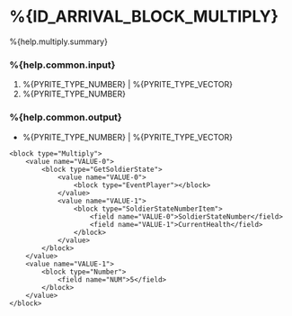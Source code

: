 # %{ID_ARRIVAL_BLOCK_MULTIPLY}

%{help.multiply.summary}

### %{help.common.input}

1. %{PYRITE_TYPE_NUMBER} | %{PYRITE_TYPE_VECTOR}
2. %{PYRITE_TYPE_NUMBER}

### %{help.common.output}

-   %{PYRITE_TYPE_NUMBER} | %{PYRITE_TYPE_VECTOR}

```
<block type="Multiply">
    <value name="VALUE-0">
        <block type="GetSoldierState">
            <value name="VALUE-0">
                <block type="EventPlayer"></block>
            </value>
            <value name="VALUE-1">
                <block type="SoldierStateNumberItem">
                    <field name="VALUE-0">SoldierStateNumber</field>
                    <field name="VALUE-1">CurrentHealth</field>
                </block>
            </value>
        </block>
    </value>
    <value name="VALUE-1">
        <block type="Number">
            <field name="NUM">5</field>
        </block>
    </value>
</block>
```
